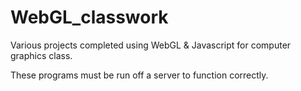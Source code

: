 # WebGL_classwork
Various projects completed using WebGL &amp; Javascript for computer graphics class.

These programs must be run off a server to function correctly. 
